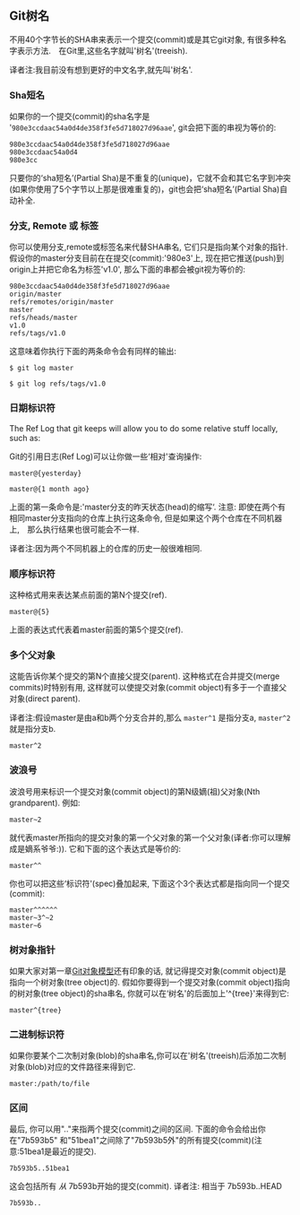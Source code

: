 ## Git树名 ##

不用40个字节长的SHA串来表示一个提交(commit)或是其它git对象, 有很多种名字表示方法.　在Git里,这些名字就叫'树名'(treeish).

译者注:我目前没有想到更好的中文名字,就先叫'树名'.
 
### Sha短名 ###

如果你的一个提交(commit)的sha名字是 '<code>980e3ccdaac54a0d4de358f3fe5d718027d96aae</code>', git会把下面的串视为等价的:

	980e3ccdaac54a0d4de358f3fe5d718027d96aae
	980e3ccdaac54a0d4
	980e3cc

只要你的‘sha短名’(Partial Sha)是不重复的(unique)，它就不会和其它名字到冲突(如果你使用了5个字节以上那是很难重复的)，git也会把‘sha短名’(Partial Sha)自动补全.


### 分支, Remote 或 标签 ###

你可以使用分支,remote或标签名来代替SHA串名, 它们只是指向某个对象的指针. 假设你的master分支目前在在提交(commit):'980e3'上, 现在把它推送(push)到origin上并把它命名为标签'v1.0', 那么下面的串都会被git视为等价的:

	980e3ccdaac54a0d4de358f3fe5d718027d96aae
	origin/master
	refs/remotes/origin/master
	master
	refs/heads/master
	v1.0
	refs/tags/v1.0
	
这意味着你执行下面的两条命令会有同样的输出:

	$ git log master
	
	$ git log refs/tags/v1.0
	

### 日期标识符 ###

The Ref Log that git keeps will allow you to do some relative stuff locally, 
such as: 

Git的引用日志(Ref Log)可以让你做一些‘相对'查询操作:

	master@{yesterday}

	master@{1 month ago}
	
上面的第一条命令是:'master分支的昨天状态(head)的缩写‘. 注意: 即使在两个有相同master分支指向的仓库上执行这条命令, 但是如果这个两个仓库在不同机器上,　那么执行结果也很可能会不一样.

译者注:因为两个不同机器上的仓库的历史一般很难相同.


### 顺序标识符 ###

这种格式用来表达某点前面的第N个提交(ref).

	master@{5}

上面的表达式代表着master前面的第5个提交(ref).
	

### 多个父对象 ###

这能告诉你某个提交的第N个直接父提交(parent). 这种格式在合并提交(merge commits)时特别有用, 这样就可以使提交对象(commit object)有多于一个直接父对象(direct parent).

译者注:假设master是由a和b两个分支合并的,那么 `master^1` 是指分支a, `master^2` 就是指分支b.

	master^2
	
	
### 波浪号 ###

波浪号用来标识一个提交对象(commit object)的第N级嫡(祖)父对象(Nth grandparent). 例如:

	master~2
	
就代表master所指向的提交对象的第一个父对象的第一个父对象(译者:你可以理解成是嫡系爷爷:)). 它和下面的这个表达式是等价的:

	master^^

你也可以把这些‘标识符'(spec)叠加起来, 下面这个3个表达式都是指向同一个提交(commit):

	master^^^^^^
	master~3^~2
	master~6


### 树对象指针 ###

如果大家对第一章[Git对象模型](http://gitbook.liuhui998.com/1_2.html)还有印象的话, 就记得提交对象(commit object)是指向一个树对象(tree object)的. 假如你要得到一个提交对象(commit object)指向的树对象(tree object)的sha串名, 你就可以在‘树名'的后面加上'^{tree}'来得到它:

	master^{tree}


### 二进制标识符 ###

如果你要某个二次制对象(blob)的sha串名,你可以在'树名'(treeish)后添加二次制对象(blob)对应的文件路径来得到它.
 
	master:/path/to/file


### 区间 ###

最后, 你可以用".."来指两个提交(commit)之间的区间. 下面的命令会给出你在"7b593b5" 和"51bea1"之间除了"7b593b5外"的所有提交(commit)(注意:51bea1是最近的提交).


	7b593b5..51bea1

这会包括所有 *从* 7b593b开始的提交(commit).
译者注: 相当于 7b593b..HEAD

	7b593b.. 
	
	